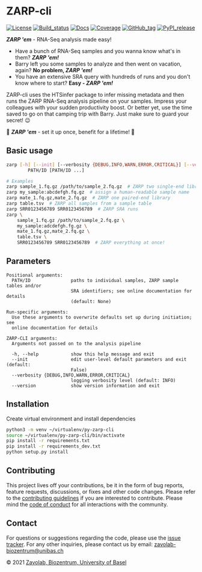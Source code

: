 # ZARP-cli

[![License][badge-license]][badge-url-license]
[![Build_status][badge-build-status]][badge-url-build-status]
[![Docs][badge-docs]][badge-url-docs]
[![Coverage][badge-coverage]][badge-url-coverage]
[![GitHub_tag][badge-github-tag]][badge-url-github-tag]
[![PyPI_release][badge-pypi]][badge-url-pypi]

**_ZARP 'em_** - RNA-Seq analysis made easy!

* Have a bunch of RNA-Seq samples and you wanna know what's in them? **_ZARP
'em!_**  
* Barry left you some samples to analyze and then went on vacation, again? **No
problem, _ZARP 'em!_**  
* You have an extensive SRA query with hundreds of runs and you don't know
where to start? **Easy - _ZARP 'em!_**

ZARP-cli uses the HTSinfer package to infer missing metadata and then runs the
ZARP RNA-Seq analysis pipeline on your samples. Impress your colleagues with
your sudden productivity boost. Or better yet, use the time saved to go on that
camping trip with Barry. Just make sure to guard your secret! :wink:

:pill: **_ZARP 'em_** - set it up once, benefit for a lifetime! :syringe:

## Basic usage

```sh
zarp [-h] [--init] [--verbosity {DEBUG,INFO,WARN,ERROR,CRITICAL}] [--version]
        PATH/ID [PATH/ID ...]

# Examples
zarp sample_1.fq.gz /path/to/sample_2.fq.gz  # ZARP two single-end libraries
zarp my_sample:abcdefgh.fq.gz  # assign a human-readable sample name
zarp mate_1.fq.gz,mate_2.fq.gz  # ZARP one paired-end library
zarp table.tsv  # ZARP all samples from a sample table
zarp SRR0123456789 SRR0123456789  # ZARP SRA runs
zarp \
    sample_1.fq.gz /path/to/sample_2.fq.gz \
    my_sample:adcdefgh.fg.gz \
    mate_1.fq.gz,mate_2.fq.gz \
    table.tsv \
    SRR0123456789 SRR0123456789  # ZARP everything at once!
```

## Parameters

```console
Positional arguments:
  PATH/ID               paths to individual samples, ZARP sample tables and/or
                        SRA identifiers; see online documentation for details
                        (default: None)

Run-specific arguments:
  Use these arguments to overwrite defaults set up during initiation; see
  online documentation for details

ZARP-CLI arguments:
  Arguments not passed on to the analysis pipeline

  -h, --help            show this help message and exit
  --init                edit user-level default parameters and exit (default:
                        False)
  --verbosity {DEBUG,INFO,WARN,ERROR,CRITICAL}
                        logging verbosity level (default: INFO)
  --version             show version information and exit
```

## Installation

Create virtual environment and install dependencies
```bash
python3 -m venv ~/virtualenv/py-zarp-cli
source ~/virtualenv/py-zarp-cli/bin/activate
pip install -r requirements.txt
pip install -r requirements_dev.txt
python setup.py install
```


## Contributing

This project lives off your contributions, be it in the form of bug reports,
feature requests, discussions, or fixes and other code changes. Please refer
to the [contributing guidelines](CONTRIBUTING.md) if you are interested to
contribute. Please mind the [code of conduct](CODE_OF_CONDUCT.md) for all
interactions with the community.

## Contact

For questions or suggestions regarding the code, please use the
[issue tracker][issue-tracker]. For any other inquiries, please contact us
by email: <zavolab-biozentrum@unibas.ch>

&copy; 2021 [Zavolab, Biozentrum, University of Basel][contact]

[badge-build-status]: <https://travis-ci.com/zavolanlab/zarp-cli.svg?branch=dev>
[badge-coverage]: <https://img.shields.io/coveralls/github/zavolanlab/zarp-cli>
[badge-docs]: <https://readthedocs.org/projects/zarp-cli/badge/?version=latest>
[badge-github-tag]: <https://img.shields.io/github/v/tag/zavolanlab/zarp-cli?color=C39BD3>
[badge-license]: <https://img.shields.io/badge/license-Apache%202.0-blue.svg>
[badge-pypi]: <https://img.shields.io/pypi/v/zarp-cli.svg?style=flat&color=C39BD3>
[badge-url-build-status]: <https://travis-ci.com/zavolanlab/zarp-cli>
[badge-url-coverage]: <https://coveralls.io/github/zavolanlab/zarp-cli>
[badge-url-docs]: <https://zarp-cli.readthedocs.io/en/latest/?badge=latest>
[badge-url-github-tag]: <https://github.com/zavolanlab/zarp-cli/releases>
[badge-url-license]: <http://www.apache.org/licenses/LICENSE-2.0>
[badge-url-pypi]: <https://pypi.python.org/pypi/zarp-cli>
[contact]: <https://zavolan.biozentrum.unibas.ch/>
[issue-tracker]: <https://github.com/zavolanlab/htsinfer/issues>
